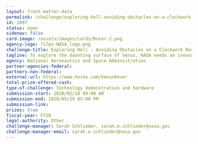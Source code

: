 ```yaml
---
layout: front-matter-data
permalink: /challenge/exploring-hell-avoiding-obstacles-on-a-clockwork-rover/
id: 1097
status: open
sidenav: false
card-image: /assets/images/cards/Rover-2.png
agency-logo: 717px-NASA_logo.png
challenge-title: Exploring Hell - Avoiding Obstacles on a Clockwork Rover
tagline: To explore the daunting surface of Venus, NASA needs an innovative obstacle avoidance sensor for its mechanical clockwork rover.
agency: National Aeronautics and Space Administration
partner-agencies-federal:
partners-non-federal:
external-url: https://www.herox.com/VenusRover
total-prize-offered-cash:
type-of-challenge: Technology demonstration and hardware
submission-start: 2020/02/18 09:00 AM
submission-end: 2020/05/29 05:00 PM
submission-link:
prizes: true
fiscal-year: FY20
legal-authority: Other
challenge-manager: Sarah Schlieder, sarah.e.schlieder@nasa.gov
challenge-manager-email: sarah.e.schlieder@nasa.gov
---
```




